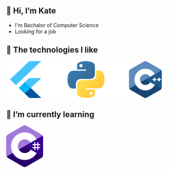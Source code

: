 ## 👋 Hi, I’m Kate 
- I'm Bachalor of Computer Science
- Looking for a job 

## 💙 The technologies I like 
<img src="images/tech1.png" alt="drawing" style="height:100px;"/>


## 🌱 I’m currently learning 
<img src="images/tech2.png" alt="drawing" style="width:100px;"/>

<!---
KateDetsyk/KateDetsyk is a ✨ special ✨ repository because its `README.md` (this file) appears on your GitHub profile.
You can click the Preview link to take a look at your changes.
--->
